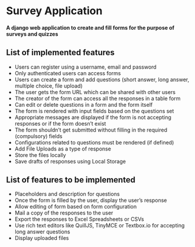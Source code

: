 # Survey Application

#### A django web application to create and fill forms for the purpose of surveys and quizzes

## List of implemented features

- Users can register using a username, email and password
- Only authenticated users can access forms
- Users can create a form and add questions (short answer, long answer, multiple choice, file upload)
- The user gets the form URL which can be shared with other users
- The creator of the form can access all the responses in a table form
- Can edit or delete questions in a form and the form itself
- The form is rendered with input fields based on the questions set
- Appropriate messages are displayed if the form is not accepting responses or if the form doesn’t exist
- The form shouldn’t get submitted without filling in the required (compulsory) fields
- Configurations related to questions must be rendered (if defined)
- Add File Uploads as a type of response
- Store the files locally
- Save drafts of responses using Local Storage

## List of features to be implemented

- Placeholders and description for questions
- Once the form is filled by the user, display the user’s response
- Allow editing of form based on form configuration
- Mail a copy of the responses to the user
- Export the responses to Excel Spreadsheets or CSVs
- Use rich text editors like QuillJS, TinyMCE or Textbox.io for accepting long answer questions
- Display uploaded files
